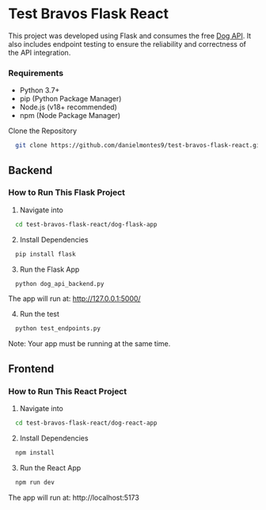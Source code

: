 # Test Bravos Flask React

This project was developed using Flask and consumes the free [Dog API](https://dogapi.dog/docs/api-v2). It also includes endpoint testing to ensure the reliability and correctness of the API integration.

### Requirements
- Python 3.7+
- pip (Python Package Manager)
- Node.js (v18+ recommended)
- npm (Node Package Manager)

Clone the Repository
```bash
  git clone https://github.com/danielmontes9/test-bravos-flask-react.git
```


## Backend

### How to Run This Flask Project
1. Navigate into
```bash
  cd test-bravos-flask-react/dog-flask-app
```

2. Install Dependencies
```bash
  pip install flask
```

3. Run the Flask App
```bash
  python dog_api_backend.py
```
The app will run at: http://127.0.0.1:5000/

4. Run the test
```bash
  python test_endpoints.py
```
Note: Your app must be running at the same time.


## Frontend

### How to Run This React Project
1. Navigate into
```bash
  cd test-bravos-flask-react/dog-react-app
```

2. Install Dependencies
```bash
  npm install
```

3. Run the React App
```bash
  npm run dev
```
The app will run at: http://localhost:5173